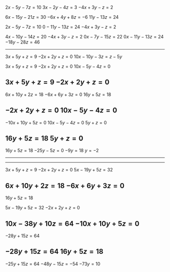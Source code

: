 $2x-5y-7z = 10$
$3x-2y-4z = 3$
$-4x+3y-z=2$


$6x-15y-21z = 30$
$-6x+4y+8z = -6$
$11y - 13z = 24$


$2x - 5y-7z=10$
$0-11y-13z = 24$
$-4x+3y-z=2$


$4x - 10y - 14z = 20$
$-4x+3y-z=2$
$0x - 7y - 15z=22$
$0x-11y-13z = 24$
$-18y-28z=46$



---


$3x+5y+z=9$
$-2x+2y+z=0$
$10x-10y-3z = z-5y$

$3x+5y+z=9$
$-2x+2y+z=0$
$10x-5y-4z=0$


$3x+5y+z=9$
$-2x+2y+z=0$
---
$6x + 10y+2z=18$
$-6x + 6y +3 z = 0$
$16y+5z=18$


$-2x+2y+z=0$
$10x-5y-4z=0$
---
$-10x+10y+5z=0$
$10x-5y-4z=0$
$5y+z=0$

$16y+5z=18$
$5y+z = 0$
---
$16y+5z=18$
$-25y-5z=0$
$-9y = 18$
$y = -2$



---
---




$3x+5y+z=9$
$-2x+2y+z=0$
$5x-19y+5z=32$

$6x+10y+2z=18$
$-6x+6y+3z=0$
---
$16y+5z=18$

$5x-19y+5z=32$
$-2x+2y+z=0$

$10x-38y+10z=64$
$-10x+10y+5z=0$
---
$-28y+15z=64$

$-28y+15z=64$
$16y+5z=18$
---
$-25y+15z=64$
$-48y-15z=-54$
$-73y=10$


